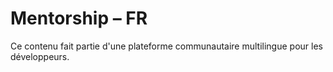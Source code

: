 # Mentorship – FR

Ce contenu fait partie d'une plateforme communautaire multilingue pour les développeurs.